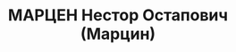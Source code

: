 ---
title: МАРЦЕН Нестор Остапович (Марцин)
description: "1897 року народження, с. Телешівка Ракитянського району Київської області,\
  \ українець, освіта неповна середня, член ВКП(б) Проживав: сел. Харцизьк Донецької\
  \ області, Поштова площа, буд. № 14. Директор Харцизької МТС. \n  Заарештований\
  \ 5 вересня 1937 року. Засуджений виїзною сесією військової колегії Верховного Суду\
  \ СРСР у м. Харкові до розстрілу з конфіскацією майна. Вирок приведено до виконання\
  \ у м. Харккові 3 січня 1938 року. \n  Реабілітований у 1958 році."
---